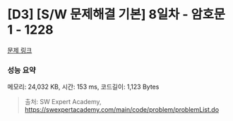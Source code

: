 # [D3] [S/W 문제해결 기본] 8일차 - 암호문1 - 1228 

[문제 링크](https://swexpertacademy.com/main/code/problem/problemDetail.do?contestProbId=AV14w-rKAHACFAYD) 

### 성능 요약

메모리: 24,032 KB, 시간: 153 ms, 코드길이: 1,123 Bytes



> 출처: SW Expert Academy, https://swexpertacademy.com/main/code/problem/problemList.do